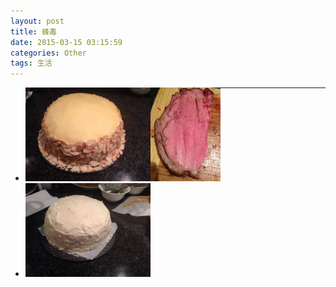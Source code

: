```yaml
---
layout: post
title: 蜂毒
date: 2015-03-15 03:15:59
categories: Other
tags: 生活
---
```


<style>ul li{float:left;}</style>
<ul>
<li><img src="/pic/fengdu/image.jpeg" widht="200" height="150" /></li>
<li><img src="/pic/fengdu/1419994471000.jpg" widht="200" height="150" /></li>
<li><img src="/pic/fengdu/1419793469000.jpg" widht="200" height="150" /></li>
</ul>

---
